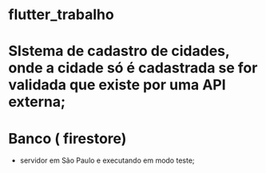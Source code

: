 # flutter_trabalho


# SIstema de cadastro de cidades, onde a cidade só é cadastrada se for validada que existe por uma API externa;

# Banco ( firestore)

  - servidor em São Paulo e executando em modo teste;


